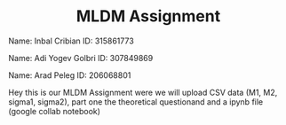 <h1 align="center">MLDM Assignment </h1>

Name: Inbal Cribian ID: 315861773

Name: Adi Yogev Golbri ID: 307849869

Name: Arad Peleg ID: 206068801

Hey this is our MLDM Assignment were we will upload CSV data (M1, M2, sigma1, sigma2), part one the theoretical questionand  and a ipynb file (google collab notebook)


